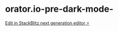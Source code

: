 # orator.io-pre-dark-mode-

[Edit in StackBlitz next generation editor ⚡️](https://stackblitz.com/~/github.com/thbp25/orator.io-pre-dark-mode-)